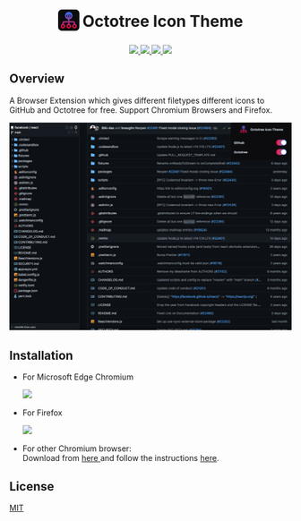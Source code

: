 <h1 align="center">
<sub>
<img  src="./docs/logo.png" height="38" width="38">
</sub>
Octotree Icon Theme
</h1>
<p align="center">
  <a href="https://microsoftedge.microsoft.com/addons/detail/octotree-icon-theme/cajppifioefokdcmnbehbkiddjnpmadb">
    <img src="https://img.shields.io/badge/Microsoft%20Edge%20Store-Download-blue" />
  </a>
  <a href="https://addons.mozilla.org/vi/firefox/addon/octotree-icon-theme/">
    <img src="https://img.shields.io/badge/Firefox%20Addons-Download-orange" />
  </a>
  <a href="https://github.com/misa198/octotree-icon-theme/releases">
    <img src="https://img.shields.io/github/v/release/misa198/octotree-icon-theme" />
  </a>
  <a href="https://www.octotree.io/download">
    <img src="https://img.shields.io/badge/install-Octotree-orange" />
  </a>
</p>

## Overview

A Browser Extension which gives different filetypes different icons to GitHub and Octotree for free.
Support Chromium Browsers and Firefox.

<p align="center">
  <img src="./docs/screenshot-main.png" />
</p>

## Installation

- For Microsoft Edge Chromium

  [ <img src="https://img.shields.io/badge/Microsoft_Edge-0078D7?style=for-the-badge&logo=Microsoft-edge&logoColor=white" /> ](https://microsoftedge.microsoft.com/addons/detail/octotree-icon-theme/cajppifioefokdcmnbehbkiddjnpmadb)

- For Firefox

  [ <img src="https://img.shields.io/badge/Firefox_Browser-FF7139?style=for-the-badge&logo=Firefox-Browser&logoColor=white" /> ](https://addons.mozilla.org/vi/firefox/addon/octotree-icon-theme/)

- For other Chromium browser:
  <br>
  Download from <a href="https://github.com/misa198/octotree-icon-theme/releases">
  here
  </a> and follow the instructions [here](https://www.quora.com/How-do-I-install-a-chrome-extension-from-a-zip-file).

## License

[MIT](./LICENSE)

